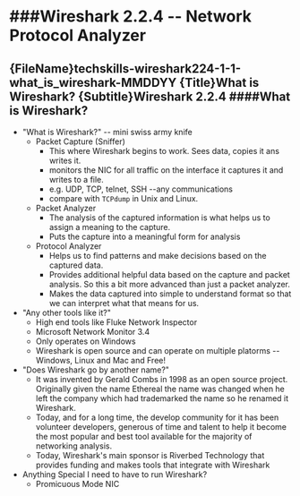 ###Wireshark 2.2.4 -- Network Protocol Analyzer
============================================================ 
{FileName}techskills-wireshark224-1-1-what_is_wireshark-MMDDYY
{Title}What is Wireshark?
{Subtitle}Wireshark 2.2.4
####What is Wireshark?
------------------------------------------------------------ 

* "What is Wireshark?" -- mini swiss army knife
	+ Packet Capture (Sniffer)
		- This where Wireshark begins to work.  Sees data,
		  copies it ans writes it.
		- monitors the NIC for all traffic on the interface
		  it captures it and writes to a file.
		- e.g. UDP, TCP, telnet, SSH --any communications
		- compare with `TCPdump` in Unix and Linux.
	+ Packet Analyzer
		- The analysis of the captured information is what
		  helps us to assign a meaning to the capture.
		- Puts the capture into a meaningful form for analysis
	+ Protocol Analyzer
		- Helps us to find patterns and make decisions based
		  on the captured data.
		- Provides additional helpful data based on the capture
		  and packet analysis.  So this a bit more advanced
		  than just a packet analyzer.
		- Makes the data captured into simple to understand
		  format so that we can interpret what that means for
		  us.
* "Any other tools like it?"
	+ High end tools like Fluke Network Inspector
	+ Microsoft Network Monitor 3.4 
	+ Only operates on Windows 
	+ Wireshark is open source and can operate on multiple
	  platorms -- Windows, Linux and Mac and Free!
* "Does Wireshark go by another name?"
	+ It was invented by Gerald Combs in 1998 as an open 
	  source project.  Originally given the name Ethereal
	  the name was changed when he left the company which
	  had trademarked the name so he renamed it Wireshark.
	+ Today, and for a long time, the develop community for
	  it has been volunteer developers, generous of time
	  and talent to help it become the most popular and
	  best tool available for the majority of networking
	  analysis.
	+ Today, Wireshark's main sponsor is Riverbed Technology
	  that provides funding and makes tools that integrate
	  with Wireshark
* Anything Special I need to have to run Wireshark?
	+ Promicuous Mode NIC